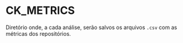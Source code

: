 # CK_METRICS

Diretório onde, a cada análise, serão salvos os arquivos `.csv` com as métricas dos repositórios.